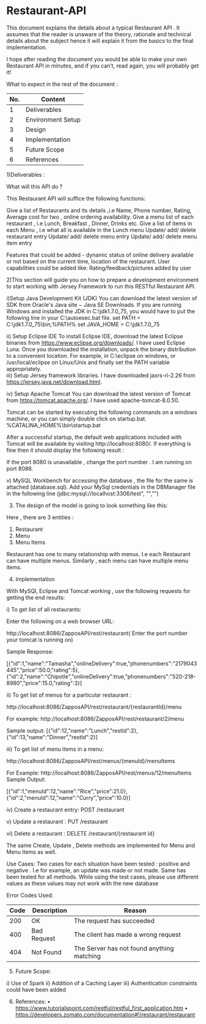 # Restaurant-API


This document explains the details about a typical Restaurant API . It assumes that the reader is unaware of the theory, rationale and technical details about the subject hence it will explain it from the basics to the final implementation. 

I hope after reading the document you would be able to make your own Restaurant API in minutes, and if you can’t, read again, you will probably get it!


What to expect in the rest of the document :


| No.  | Content | 
| ----- | ------------- |
| 1 | Deliverables  |
| 2 | Environment Setup  | 
| 3 | Design | 
| 4 | Implementation | 
| 5 | Future Scope | 
| 6 | References | 





1)Deliverables :

What will this API do ?

This Restaurant API  will suffice the following functions:

Give a list of Restaurants and its details ,i.e Name, Phone number, Rating, Average cost for two , online ordering availability.
Give a menu list of each restaurant , i.e Lunch, Breakfast , Dinner, Drinks etc.
Give a list of items in each Menu , i.e what all is available in the Lunch menu 
Update/ add/ delete restaurant entry
Update/ add/ delete  menu entry
Update/ add/ delete  menu item entry

Features that could be added - dynamic status of online delivery available or not based on the current time, location of the restaurant.
User capabilities could be added like:
Rating/feedback/pictures added by user 




2)This section will guide you on how to prepare a development environment to start working with Jersey Framework to run this RESTful Restaurant API. 


i)Setup Java Development Kit (JDK)
You can download the latest version of SDK from Oracle's Java site − Java SE Downloads.
If you are running Windows and installed the JDK in C:\jdk1.7.0_75, you would have to put the following line in your C:\autoexec.bat file.
set PATH = C:\jdk1.7.0_75\bin;%PATH% 
set JAVA_HOME = C:\jdk1.7.0_75

ii) Setup Eclipse IDE 
To install Eclipse IDE, download the latest Eclipse binaries from https://www.eclipse.org/downloads/. I have used Eclipse Luna. Once you downloaded the installation, unpack the binary distribution to a convenient location. For example, in C:\eclipse on windows, or /usr/local/eclipse on Linux/Unix and finally set the PATH variable appropriately.	
iii) Setup Jersey framework libraries. I have downloaded jaxrs-ri-2.26 from https://jersey.java.net/download.html.

iv) Setup Apache Tomcat 
You can download the latest version of Tomcat from https://tomcat.apache.org/. I have used apache-tomcat-8.0.50.

Tomcat can be started by executing the following commands on a windows machine, or you can simply double click on startup.bat.
%CATALINA_HOME%\bin\startup.bat
	
After a successful startup, the default web applications included with Tomcat will be available by visiting http://localhost:8080/. If everything is fine then it should display the following result :
 

If the port 8080 is unavailable , change the port number . I am running on port 8086.

v) MySQL Workbench for accessing the database , the file for the same is attached (database.sql). Add your MySql credentials in the DBManager file in the following line (jdbc:mysql://localhost:3306/test", "","") 

3) The design of the model is going to look something like this:

Here , there are 3 entities : 
1) Restaurant
2) Menu
3) Menu Items

Restaurant has one to many relationship with menus. I.e each Restaurant can have multiple menus. Similarly , each menu can have multiple menu items.

4) Implementation

With MySQl, Eclipse and Tomcat working , use the following requests for getting the end results:

i) To get list of all restaurants:

Enter the following on a web browser URL:

http://localhost:8086/ZapposAPI/rest/restaurant( Enter the port number your tomcat is running on)

Sample Response:

[{"id":1,"name":"Tamasha","onlineDelivery":true,"phonenumbers":"2179043445","price":50.0,"rating":5},
{"id":2,"name":"Chipotle","onlineDelivery":true,"phonenumbers":"520-218-8980","price":15.0,"rating":3}]

ii) To get list of menus for a particular restaurant :

http://localhost:8086/ZapposAPI/rest/restaurant/{restaurantId}/menu

For example:
http://localhost:8086/ZapposAPI/rest/restaurant/2/menu

Sample output:
[{"id":12,"name":"Lunch","restId":2},
{"id":13,"name":"Dinner","restId":2}]

iii) To get list of menu items in a menu:

http://localhost:8086/ZapposAPI/rest/menus/{menuId}/menuItems

For Example:
http://localhost:8086/ZapposAPI/rest/menus/12/menuItems
Sample Output:

[{"id":1,"menuId":12,"name":"Rice","price":21.0},
{"id":2,"menuId":12,"name":"Curry","price":10.0}]

iv) Create a restaurant entry:
POST /restaurant

v) Update a restaurant :
PUT /restaurant

vi) Delete a restaurant :
DELETE /restaurant/{restaurant id}

The same Create, Update , Delete methods are implemented for Menu and Menu items as well.

Use Cases:
Two cases for each situation have been tested : positive and negative .
I.e for example, an update was made or not made. Same has been tested for all methods.
While using the test cases, please use different values as these values may not work
with the new database

Error Codes Used:


| Code  | Description | Reason  |
| ----- | ------------- |-----|
| 200  | OK  |The request has succeeded |
| 400  | Bad Request  | The client has made a wrong request |
| 404  | Not Found |The Server has not found anything matching |


5) Future Scope:

i) Use of Spark
ii) Addition of a Caching Layer
iii) Authentication constraints could have been added

6) References:
•	https://www.tutorialspoint.com/restful/restful_first_application.htm
•	https://developers.zomato.com/documentation#!/restaurant/restaurant








